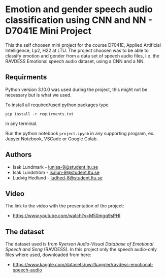 # Emotion and gender speech audio classification using CNN and NN - D7041E Mini Project

This the self choosen mini project for the course D7041E, Applied Artificial Intelligence, Lp2, H22 at LTU. The project choosen was to be able to classify emotion and gender from a data set of speech audio files, i.e. the RAVDESS Emotional speech audio dataset, using a CNN and a NN.

## Requirments

Python version 3.10.0 was used during the project, this might not be necessary but is what we used.

To install all required/used python packages type

```
pip install -r requirments.txt
```

in any terminal.

Run the python notebook `project.ipynb` in any supporting program, ex. Jupyer Notebook, VSCode or Google Colab.

## Authors

- Isak Lundmark - lunisa-9@student.ltu.se
- Isak Lundström - isalun-9@student.ltu.se
- Ludvig Hedlund - ludhed-8@student.ltu.se

## Video

The link to the video with the presentation of the project:

- https://www.youtube.com/watch?v=M50mgq9sPHI

## The dataset

The dataset used is from _Ryerson Audio-Visual Database of Emotional Speech and Song_ (RAVDESS). In this project only the speech audio-only files where used, downloaded from here:

- https://www.kaggle.com/datasets/uwrfkaggler/ravdess-emotional-speech-audio
